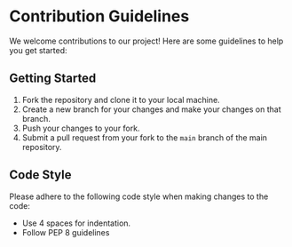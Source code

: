# Contribution Guidelines

We welcome contributions to our project! Here are some guidelines to help you get started:

## Getting Started

1. Fork the repository and clone it to your local machine.
2. Create a new branch for your changes and make your changes on that branch.
3. Push your changes to your fork.
4. Submit a pull request from your fork to the `main` branch of the main repository.

## Code Style

Please adhere to the following code style when making changes to the code:

- Use 4 spaces for indentation.
- Follow PEP 8 guidelines
